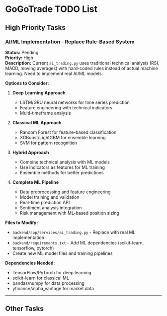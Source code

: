 # GoGoTrade TODO List

## High Priority Tasks

### AI/ML Implementation - Replace Rule-Based System
**Status:** Pending  
**Priority:** High  
**Description:** Current `ai_trading.py` uses traditional technical analysis (RSI, MACD, moving averages) with hard-coded rules instead of actual machine learning. Need to implement real AI/ML models.

**Options to Consider:**
1. **Deep Learning Approach**
   - LSTM/GRU neural networks for time series prediction
   - Feature engineering with technical indicators
   - Multi-timeframe analysis

2. **Classical ML Approach**
   - Random Forest for feature-based classification
   - XGBoost/LightGBM for ensemble learning
   - SVM for pattern recognition

3. **Hybrid Approach**
   - Combine technical analysis with ML models
   - Use indicators as features for ML training
   - Ensemble methods for better predictions

4. **Complete ML Pipeline**
   - Data preprocessing and feature engineering
   - Model training and validation
   - Real-time prediction API
   - Sentiment analysis integration
   - Risk management with ML-based position sizing

**Files to Modify:**
- `backend/app/services/ai_trading.py` - Replace with real ML implementation
- `backend/requirements.txt` - Add ML dependencies (scikit-learn, tensorflow, pytorch)
- Create new ML model files and training pipelines

**Dependencies Needed:**
- TensorFlow/PyTorch for deep learning
- scikit-learn for classical ML
- pandas/numpy for data processing
- yfinance/alpha_vantage for market data

---

## Other Tasks
<!-- Add other TODO items here as needed -->
